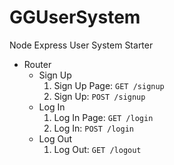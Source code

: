 # GGUserSystem
Node Express User System Starter

* Router
	* Sign Up
		1. Sign Up Page: `GET /signup`
		2. Sign Up: `POST /signup`
	* Log In
		1. Log In Page: `GET /login`
		2. Log In: `POST /login`
	* Log Out
		1. Log Out: `GET /logout`
